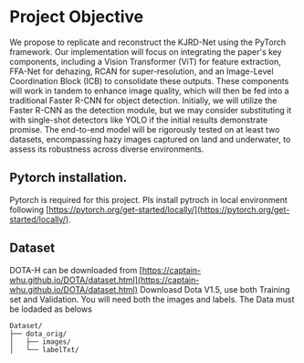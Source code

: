 # Project Objective

We propose to replicate and reconstruct the KJRD-Net using the PyTorch framework. Our implementation will focus on integrating the paper's key components, including a Vision Transformer (ViT) for feature extraction, FFA-Net for dehazing, RCAN for super-resolution, and an Image-Level Coordination Block (ICB) to consolidate these outputs. These components will work in tandem to enhance image quality, which will then be fed into a traditional Faster R-CNN for object detection. Initially, we will utilize the Faster R-CNN as the detection module, but we may consider substituting it with single-shot detectors like YOLO if the initial results demonstrate promise. The end-to-end model will be rigorously tested on at least two datasets, encompassing hazy images captured on land and underwater, to assess its robustness across diverse environments. 

## Pytorch installation.
Pytorch is required for this project.
Pls install pytroch in local environment following [https://pytorch.org/get-started/locally/](https://pytorch.org/get-started/locally/).

## Dataset
DOTA-H can be downloaded from [https://captain-whu.github.io/DOTA/dataset.html](https://captain-whu.github.io/DOTA/dataset.html)
Downloasd Dota V1.5, use both Training set and Validation. You will need both the images and labels.
The Data must be lodaded as belows
```
Dataset/
├── dota_orig/
│   ├── images/
│   └── labelTxt/
```